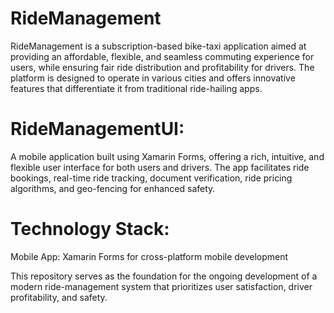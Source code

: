 # RideManagement
RideManagement is a subscription-based bike-taxi application aimed at providing an affordable, flexible, and seamless commuting experience for users, while ensuring fair ride distribution and profitability for drivers. The platform is designed to operate in various cities and offers innovative features that differentiate it from traditional ride-hailing apps.

# RideManagementUI: 
A mobile application built using Xamarin Forms, offering a rich, intuitive, and flexible user interface for both users and drivers. The app facilitates ride bookings, real-time ride tracking, document verification, ride pricing algorithms, and geo-fencing for enhanced safety.

# Technology Stack:
Mobile App: Xamarin Forms for cross-platform mobile development

This repository serves as the foundation for the ongoing development of a modern ride-management system that prioritizes user satisfaction, driver profitability, and safety.
